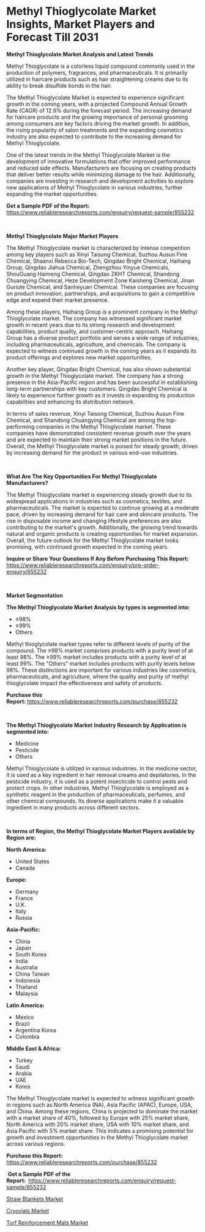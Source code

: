 <p><h1>Methyl Thioglycolate Market Insights, Market Players and Forecast Till 2031</h1></p><p><strong>Methyl Thioglycolate Market Analysis and Latest Trends</strong></p>
<p><p>Methyl Thioglycolate is a colorless liquid compound commonly used in the production of polymers, fragrances, and pharmaceuticals. It is primarily utilized in haircare products such as hair straightening creams due to its ability to break disulfide bonds in the hair.</p><p>The Methyl Thioglycolate Market is expected to experience significant growth in the coming years, with a projected Compound Annual Growth Rate (CAGR) of 12.9% during the forecast period. The increasing demand for haircare products and the growing importance of personal grooming among consumers are key factors driving the market growth. In addition, the rising popularity of salon treatments and the expanding cosmetics industry are also expected to contribute to the increasing demand for Methyl Thioglycolate.</p><p>One of the latest trends in the Methyl Thioglycolate Market is the development of innovative formulations that offer improved performance and reduced side effects. Manufacturers are focusing on creating products that deliver better results while minimizing damage to the hair. Additionally, companies are investing in research and development activities to explore new applications of Methyl Thioglycolate in various industries, further expanding the market opportunities.</p></p>
<p><strong>Get a Sample PDF of the Report:&nbsp;</strong> <a href="https://www.reliableresearchreports.com/enquiry/request-sample/855232">https://www.reliableresearchreports.com/enquiry/request-sample/855232</a></p>
<p>&nbsp;</p>
<p><strong>Methyl Thioglycolate Major Market Players</strong></p>
<p><p>The Methyl Thioglycolate market is characterized by intense competition among key players such as Xinyi Taisong Chemical, Suzhou Ausun Fine Chemical, Shaanxi Rebecca Bio-Tech, Qingdao Bright Chemical, Haihang Group, Qingdao Jiahua Chemical, Zhengzhou Yinyue Chemicals, ShouGuang Haimeng Chemical, Qingdao ZKHT Chemical, Shandong Chuangying Chemical, Heze Development Zone Kaisheng Chemical, Jinan Guriute Chemical, and Sanheyuan Chemical. These companies are focusing on product innovation, partnerships, and acquisitions to gain a competitive edge and expand their market presence.</p><p>Among these players, Haihang Group is a prominent company in the Methyl Thioglycolate market. The company has witnessed significant market growth in recent years due to its strong research and development capabilities, product quality, and customer-centric approach. Haihang Group has a diverse product portfolio and serves a wide range of industries, including pharmaceuticals, agriculture, and chemicals. The company is expected to witness continued growth in the coming years as it expands its product offerings and explores new market opportunities.</p><p>Another key player, Qingdao Bright Chemical, has also shown substantial growth in the Methyl Thioglycolate market. The company has a strong presence in the Asia-Pacific region and has been successful in establishing long-term partnerships with key customers. Qingdao Bright Chemical is likely to experience further growth as it invests in expanding its production capabilities and enhancing its distribution network.</p><p>In terms of sales revenue, Xinyi Taisong Chemical, Suzhou Ausun Fine Chemical, and Shandong Chuangying Chemical are among the top-performing companies in the Methyl Thioglycolate market. These companies have demonstrated consistent revenue growth over the years and are expected to maintain their strong market positions in the future. Overall, the Methyl Thioglycolate market is poised for steady growth, driven by increasing demand for the product in various end-use industries.</p></p>
<p>&nbsp;</p>
<p><strong>What Are The Key Opportunities For Methyl Thioglycolate Manufacturers?</strong></p>
<p><p>The Methyl Thioglycolate market is experiencing steady growth due to its widespread applications in industries such as cosmetics, textiles, and pharmaceuticals. The market is expected to continue growing at a moderate pace, driven by increasing demand for hair care and skincare products. The rise in disposable income and changing lifestyle preferences are also contributing to the market's growth. Additionally, the growing trend towards natural and organic products is creating opportunities for market expansion. Overall, the future outlook for the Methyl Thioglycolate market looks promising, with continued growth expected in the coming years.</p></p>
<p><strong>Inquire or Share Your Questions If Any Before Purchasing This Report:</strong> <a href="https://www.reliableresearchreports.com/enquiry/pre-order-enquiry/855232">https://www.reliableresearchreports.com/enquiry/pre-order-enquiry/855232</a></p>
<p>&nbsp;</p>
<p><strong>Market Segmentation</strong></p>
<p><strong>The Methyl Thioglycolate Market Analysis by types is segmented into:</strong></p>
<p><ul><li>≥98%</li><li>≥99%</li><li>Others</li></ul></p>
<p><p>Methyl thioglycolate market types refer to different levels of purity of the compound. The ≥98% market comprises products with a purity level of at least 98%. The ≥99% market includes products with a purity level of at least 99%. The "Others" market includes products with purity levels below 98%. These distinctions are important for various industries like cosmetics, pharmaceuticals, and agriculture, where the quality and purity of methyl thioglycolate impact the effectiveness and safety of products.</p></p>
<p><strong>Purchase this Report:&nbsp;</strong><a href="https://www.reliableresearchreports.com/purchase/855232">https://www.reliableresearchreports.com/purchase/855232</a></p>
<p>&nbsp;</p>
<p><strong>The Methyl Thioglycolate Market Industry Research by Application is segmented into:</strong></p>
<p><ul><li>Medicine</li><li>Pesticide</li><li>Others</li></ul></p>
<p><p>Methyl Thioglycolate is utilized in various industries. In the medicine sector, it is used as a key ingredient in hair removal creams and depilatories. In the pesticide industry, it is used as a potent insecticide to control pests and protect crops. In other industries, Methyl Thioglycolate is employed as a synthetic reagent in the production of pharmaceuticals, perfumes, and other chemical compounds. Its diverse applications make it a valuable ingredient in many products across different sectors.</p></p>
<p>&nbsp;</p>
<p><strong>In terms of Region, the Methyl Thioglycolate Market Players available by Region are:</strong></p>
<p>
    <p> <strong> North America: </strong>
        <ul>
            <li>United States</li>
            <li>Canada</li>
        </ul>
        </p> 
    <p> <strong> Europe: </strong>
        <ul>
            <li>Germany</li>
            <li>France</li>
            <li>U.K.</li>
            <li>Italy</li>
            <li>Russia</li>
        </ul>
        </p> 
    <p> <strong> Asia-Pacific: </strong>
        <ul>
            <li>China</li>
            <li>Japan</li>
            <li>South Korea</li>
            <li>India</li>
            <li>Australia</li>
            <li>China Taiwan</li>
            <li>Indonesia</li>
            <li>Thailand</li>
            <li>Malaysia</li>
        </ul>
        </p> 
    <p> <strong> Latin America: </strong>
        <ul>
            <li>Mexico</li>
            <li>Brazil</li>
            <li>Argentina Korea</li>
            <li>Colombia</li>
        </ul>
        </p> 
    <p> <strong> Middle East & Africa: </strong>
        <ul>
            <li>Turkey</li>
            <li>Saudi</li>
            <li>Arabia</li>
            <li>UAE</li>
            <li>Korea</li>
        </ul>
    </p>
    </p>
<p><p>The Methyl Thioglycolate market is expected to witness significant growth in regions such as North America (NA), Asia Pacific (APAC), Europe, USA, and China. Among these regions, China is projected to dominate the market with a market share of 40%, followed by Europe with 25% market share, North America with 20% market share, USA with 10% market share, and Asia Pacific with 5% market share. This indicates a promising potential for growth and investment opportunities in the Methyl Thioglycolate market across various regions.</p></p>
<p><strong>Purchase this Report: </strong><a href="https://www.reliableresearchreports.com/purchase/855232">https://www.reliableresearchreports.com/purchase/855232</a></p>
<p>&nbsp;<strong>Get a Sample PDF of the Report:&nbsp;&nbsp;</strong><a href="https://www.reliableresearchreports.com/enquiry/request-sample/855232">https://www.reliableresearchreports.com/enquiry/request-sample/855232</a></p>
<p><strong></strong></p>
<p><p><a href="https://github.com/kosella/Market-Research-Report-List-2/blob/main/straw-blankets-market.md">Straw Blankets Market</a></p><p><a href="https://github.com/nathandecarvalho/Market-Research-Report-List-2/blob/main/cryovials-market.md">Cryovials Market</a></p><p><a href="https://github.com/kufem1/Market-Research-Report-List-1/blob/main/turf-reinforcement-mats-market.md">Turf Reinforcement Mats Market</a></p></p>
